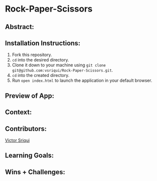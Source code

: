 # Rock-Paper-Scissors

## Abstract:

## Installation Instructions:
1. Fork this repository.
2. `cd` into the desired directory.
3. Clone it down to your machine using `git clone git@github.com:vsriqui/Rock-Paper-Scissors.git`.
4. `cd` into the created directory.
5. Run `open index.html` to launch the application in your default browser.

## Preview of App:

## Context:

## Contributors:
[Victor Sriqui](https://github.com/vsriqui)

## Learning Goals:

## Wins + Challenges:
